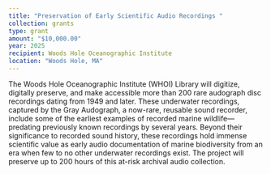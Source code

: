 ```yaml
---
title: "Preservation of Early Scientific Audio Recordings "
collection: grants
type: grant
amount: "$10,000.00"
year: 2025
recipient: Woods Hole Oceanographic Institute
location: "Woods Hole, MA"
---
```


The Woods Hole Oceanographic Institute (WHOI) Library will digitize, digitally preserve, and make accessible more than 200 rare audograph disc recordings dating from 1949 and later. These underwater recordings, captured by the Gray Audograph, a now-rare, reusable sound recorder, include some of the earliest examples of recorded marine wildlife—predating previously known recordings by several years. Beyond their significance to recorded sound history, these recordings hold immense scientific value as early audio documentation of marine biodiversity from an era when few to no other underwater recordings exist. The project will preserve up to 200 hours of this at-risk archival audio collection.
